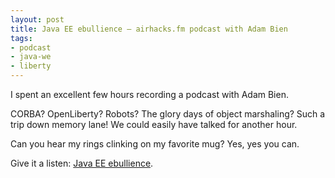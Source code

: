 ```yaml
---
layout: post
title: Java EE ebullience — airhacks.fm podcast with Adam Bien
tags:
- podcast
- java-we
- liberty
---
```


I spent an excellent few hours recording a podcast with Adam Bien. 

CORBA? OpenLiberty? Robots? The glory days of object marshaling? Such a trip down memory lane! We could easily have talked for another hour.

Can you hear my rings clinking on my favorite mug? Yes, yes you can. 

Give it a listen: [Java EE ebullience](https://s3.eu-central-1.amazonaws.com/airhacks.fm/airhacksfm_3.mp3).

